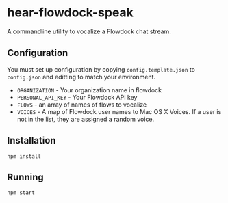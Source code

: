 # hear-flowdock-speak

A commandline utility to vocalize a Flowdock chat stream.

## Configuration

You must set up configuration by copying `config.template.json` to `config.json`
and editting to match your environment.

* `ORGANIZATION` - Your organization name in flowdock
* `PERSONAL_API_KEY` - Your Flowdock API key
* `FLOWS` - an array of names of flows to vocalize
* `VOICES` - A map of Flowdock user names to Mac OS X Voices. If a user is not in the list, they are assigned a random voice.

## Installation

`npm install`

## Running

`npm start`

